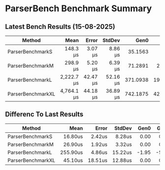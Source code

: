 # ParserBench Benchmark Summary

## Latest Bench Results (15-08-2025)

|Method|Mean|Error|StdDev|Gen0|Gen1|Gen2|Allocated|
|----------------------- |----------:|---------:|---------:|---------:|--------:|-----------:|-----------:|
|ParserBenchmarkS|148.3 μs|3.07 μs|8.86 μs|35.1563|8.3008|0.0000|577.43 KB|
|ParserBenchmarkM|298.9 μs|5.20 μs|6.39 μs|71.2891|23.4375|0.0000|1169.43 KB|
|ParserBenchmarkL|2,222.7 μs|42.47 μs|52.16 μs|371.0938|191.4063|27.3438|5850.73 KB|
|ParserBenchmarkXL|4,764.1 μs|44.18 μs|36.89 μs|742.1875|429.6875|54.6875|11698.87 KB|

## Differenc To Last Results

|Method|Mean|Error|StdDev|Gen0|Gen1|Gen2|Allocated|
|----------------------- |----------:|---------:|---------:|---------:|--------:|-----------:|-----------:|
|ParserBenchmarkS|16.80us|2.42us|8.28us|0.00|0.00|0.00|0.00KB|
|ParserBenchmarkM|26.90us|1.92us|3.32us|0.00|0.00|0.00|0.00KB|
|ParserBenchmarkL|255.90us|4.86us|15.22us|-1.95|-5.86|-1.95|0.00KB|
|ParserBenchmarkXL|45.10us|18.51us|12.88us|0.00|0.00|0.00|0.00KB|
